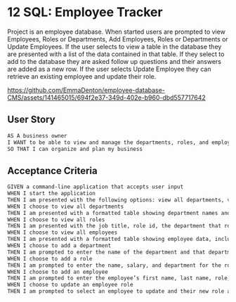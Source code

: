 # 12 SQL: Employee Tracker

Project is an employee database. When started users are prompted to view Employees, Roles or Departments, Add Employees, Roles or Departments or Update Employees. If the user selects to view a table in the database they are presented with a list of the data contained in that table. If they select to add to the database they are asked follow up questions and their answers are added as a new row. If the user selects Update Employee they can retrieve an existing employee and update their role.


https://github.com/EmmaDenton/employee-database-CMS/assets/141465015/694f2e37-349d-402e-b960-dbd557717642


## User Story

```md
AS A business owner
I WANT to be able to view and manage the departments, roles, and employees in my company
SO THAT I can organize and plan my business
```

## Acceptance Criteria

```md
GIVEN a command-line application that accepts user input
WHEN I start the application
THEN I am presented with the following options: view all departments, view all roles, view all employees, add a department, add a role, add an employee, and update an employee role
WHEN I choose to view all departments
THEN I am presented with a formatted table showing department names and department ids
WHEN I choose to view all roles
THEN I am presented with the job title, role id, the department that role belongs to, and the salary for that role
WHEN I choose to view all employees
THEN I am presented with a formatted table showing employee data, including employee ids, first names, last names, job titles, departments, salaries, and managers that the employees report to
WHEN I choose to add a department
THEN I am prompted to enter the name of the department and that department is added to the database
WHEN I choose to add a role
THEN I am prompted to enter the name, salary, and department for the role and that role is added to the database
WHEN I choose to add an employee
THEN I am prompted to enter the employee’s first name, last name, role, and manager, and that employee is added to the database
WHEN I choose to update an employee role
THEN I am prompted to select an employee to update and their new role and this information is updated in the database 
```

